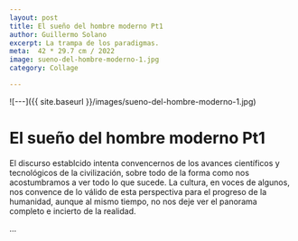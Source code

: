 ```yaml
---
layout: post
title: El sueño del hombre moderno Pt1
author: Guillermo Solano
excerpt: La trampa de los paradigmas.
meta:  42 * 29.7 cm / 2022
image: sueno-del-hombre-moderno-1.jpg
category: Collage

---
```



![---]({{ site.baseurl }}/images/sueno-del-hombre-moderno-1.jpg)

# El sueño del hombre moderno Pt1

El discurso establcido intenta convencernos de los avances científicos y tecnológicos de la civilización, sobre todo de la forma como nos acostumbramos a ver todo lo que sucede. La cultura, en voces de algunos, nos convence de lo válido de esta perspectiva para el progreso de la humanidad, aunque al mismo tiempo, no nos deje ver el panorama completo e incierto de la realidad.

<!--

El desarrollo de la civilización ha tenido gran alcance sólo porque queremos estar convencidos de ello. La cultura nos impide reconocer que tan profundo es el convencimiento por la modernidad y sus paradigmas materialistas aunque el trastorno social sea muy evidente. La comprensión de los hechos no es completa cuando validamos sólo una perspectiva de los eventos.

-->

…
